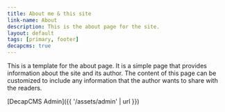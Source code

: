 ```yaml
---
title: About me & this site
link-name: About
description: This is the about page for the site.
layout: default
tags: [primary, footer]
decapcms: true
---
```


This is a template for the about page. It is a simple page that provides information about the site and its author. The content of this page can be customized to include any information that the author wants to share with the readers.

[DecapCMS Admin]({{ '/assets/admin' | url }})